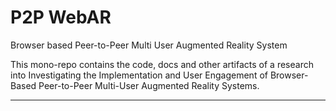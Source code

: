 # P2P WebAR
Browser based Peer-to-Peer Multi User Augmented Reality System

This mono-repo contains the code, docs and other artifacts of a research into Investigating the Implementation and User Engagement of Browser-Based Peer-to-Peer Multi-User Augmented Reality Systems.

----